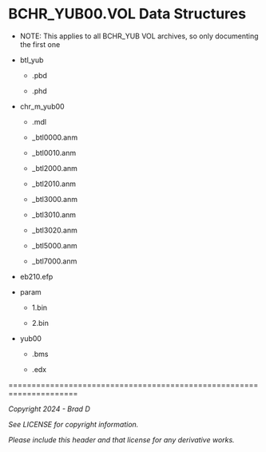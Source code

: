 # BCHR_YUB00.VOL Data Structures

* NOTE: This applies to all BCHR_YUB VOL archives, so only documenting the first one

* btl_yub

	* .pbd

	* .phd

* chr_m_yub00

	* .mdl

	* _btl0000.anm

	* _btl0010.anm

	* _btl2000.anm

	* _btl2010.anm

	* _btl3000.anm

	* _btl3010.anm

	* _btl3020.anm

	* _btl5000.anm

	* _btl7000.anm

* eb210.efp

* param

	* 1.bin

	* 2.bin

* yub00

	* .bms

	* .edx

=====================================================================

*Copyright 2024 - Brad D*

*See LICENSE for copyright information.*

*Please include this header and that license for any derivative works.*